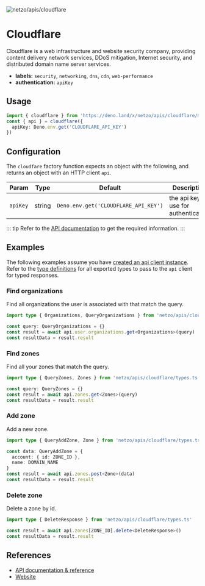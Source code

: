 <img src="https://raw.githubusercontent.com/netzo/netzo/main/assets/apis/cloudflare.svg" alt="netzo/apis/cloudflare" class="mb-5 w-75px">

# Cloudflare

Cloudflare is a web infrastructure and website security company, providing content delivery network services, DDoS mitigation, Internet security, and distributed domain name server services.

- **labels:** `security`, `networking`, `dns`, `cdn`, `web-performance`
- **authentication:** `apiKey`

## Usage

```ts
import { cloudflare } from 'https://deno.land/x/netzo/apis/cloudflare/mod.ts'
const { api } = cloudflare({
  apiKey: Deno.env.get('CLOUDFLARE_API_KEY')
})
```

## Configuration

The `cloudfare` factory function expects an object with the following, and returns an object with an HTTP client `api`.

| Param    | Type   | Default                              | Description                           |
|----------|--------|--------------------------------------|---------------------------------------|
| `apiKey` | string | `Deno.env.get('CLOUDFLARE_API_KEY')` | the api key to use for authentication |


::: tip Refer to the [API documentation](https://developers.cloudflare.com/api) to get the required information.
:::

## Examples

The following examples assume you have [created an api client instance](#usage). Refer to the [type definitions](https://deno.land/x/netzo/apis/cloudfare/types.ts) for all exported types to pass to the `api` client for typed responses.


### Find organizations

Find all organizations the user is associated with that match the query.

```ts
import type { Organizations, QueryOrganizations } from 'netzo/apis/cloudflare/types.ts'

const query: QueryOrganizations = {}
const result = await api.user.organizations.get<Organizations>(query)
const resultData = result.result
```

### Find zones

Find all your zones that match the query.

```ts
import type { QueryZones, Zones } from 'netzo/apis/cloudflare/types.ts'

const query: QueryZones = {}
const result = await api.zones.get<Zones>(query)
const resultData = result.result
```

### Add zone

Add a new zone.

```ts
import type { QueryAddZone, Zone } from 'netzo/apis/cloudflare/types.ts'

const data: QueryAddZone = {
  account: { id: ZONE_ID },
  name: DOMAIN_NAME
}
const result = await api.zones.post<Zone>(data)
const resultData = result.result
```

### Delete zone

Delete a zone by id.

```ts
import type { DeleteResponse } from 'netzo/apis/cloudflare/types.ts'

const result = await api.zones[ZONE_ID].delete<DeleteResponse>()
const resultData = result.result
```

## References

- [API documentation & reference](https://developers.cloudflare.com/api)
- [Website](https://www.cloudflare.com/)

